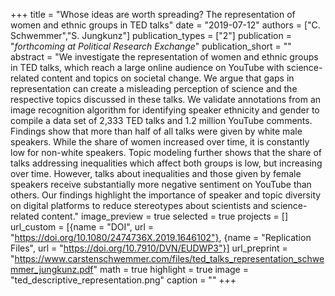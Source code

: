 +++
title = "Whose ideas are worth spreading? The representation of women and ethnic groups in TED talks"
date = "2019-07-12"
authors = ["C. Schwemmer","S. Jungkunz"]
publication_types = ["2"]
publication = "_forthcoming at Political Research Exchange_"
publication_short = ""
abstract = "We investigate the representation of women and ethnic groups in TED talks, which reach a large online audience on YouTube with science-related content and topics on societal change. We argue that gaps in representation can create a misleading perception of science and the respective topics discussed in these talks. We validate annotations from an image recognition algorithm for identifying speaker ethnicity and gender to compile a data set of 2,333 TED talks and 1.2 million YouTube comments. Findings show that more than half of all talks were given by white male speakers. While the share of women increased over time, it is constantly low for non-white speakers. Topic modeling further shows that the share of talks addressing inequalities which affect both groups is low, but increasing over time. However, talks about inequalities and those given by female speakers receive substantially more negative sentiment on YouTube than others. Our findings highlight the importance of speaker and topic diversity on digital platforms to reduce stereotypes about scientists and science-related content."
image_preview = true
selected = true
projects = []
url_custom = [{name = "DOI", url = "https://doi.org/10.1080/2474736X.2019.1646102"}, {name = "Replication Files", url = "https://doi.org/10.7910/DVN/EUDWP3"}]
url_preprint = "https://www.carstenschwemmer.com/files/ted_talks_representation_schwemmer_jungkunz.pdf"
math = true
highlight = true
image = "ted_descriptive_representation.png"
caption = ""
+++
